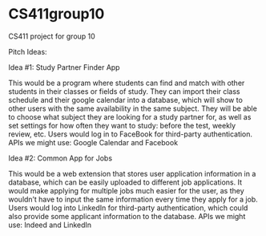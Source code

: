 # CS411group10
CS411 project for group 10

Pitch Ideas:

Idea #1: Study Partner Finder App

This would be a program where students can find and match with other students in their classes or fields of study. They can import their class schedule and their google calendar into a database, which will show to other users with the same availability in the same subject. They will be able to choose what subject they are looking for a study partner for, as well as set settings for how often they want to study: before the test, weekly review, etc. Users would log in to FaceBook for third-party authentication. 
  APIs we might use:
    Google Calendar and Facebook

Idea #2: Common App for Jobs

This would be a web extension that stores user application information in a database, which can be easily uploaded to different job applications. It would make applying for multiple jobs much easier for the user, as they wouldn’t have to input the same information every time they apply for a job. Users would log into LinkedIn for third-party authentication, which could also provide some applicant information to the database.
  APIs we might use:
    Indeed and LinkedIn
